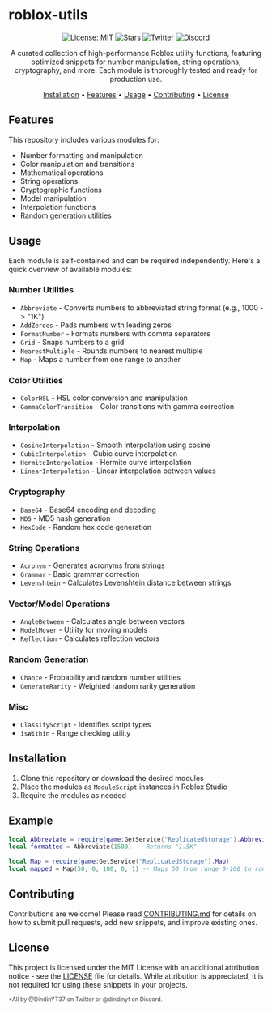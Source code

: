 # roblox-utils

<div align="center">

[![License: MIT](https://img.shields.io/badge/License-MIT-yellow.svg)](LICENSE)
[![Stars](https://img.shields.io/github/stars/DindinYT37/roblox-utils?style=social)](https://github.com/DindinYT37/roblox-utils/stargazers)
[![Twitter](https://img.shields.io/twitter/follow/DindinYT37?style=social)](https://twitter.com/DindinYT37)
[![Discord](https://img.shields.io/badge/Discord-@dindinyt-7289DA?logo=discord&logoColor=white)](https://discord.com)

A curated collection of high-performance Roblox utility functions, featuring optimized snippets for number manipulation, string operations, cryptography, and more. Each module is thoroughly tested and ready for production use.

[Installation](#installation) • [Features](#features) • [Usage](#usage) • [Contributing](#contributing) • [License](#license)

</div>

## Features

This repository includes various modules for:

- Number formatting and manipulation
- Color manipulation and transitions
- Mathematical operations
- String operations
- Cryptographic functions
- Model manipulation
- Interpolation functions
- Random generation utilities

## Usage

Each module is self-contained and can be required independently. Here's a quick overview of available modules:

### Number Utilities
- `Abbreviate` - Converts numbers to abbreviated string format (e.g., 1000 -> "1K")
- `AddZeroes` - Pads numbers with leading zeros
- `FormatNumber` - Formats numbers with comma separators
- `Grid` - Snaps numbers to a grid
- `NearestMultiple` - Rounds numbers to nearest multiple
- `Map` - Maps a number from one range to another

### Color Utilities
- `ColorHSL` - HSL color conversion and manipulation
- `GammaColorTransition` - Color transitions with gamma correction

### Interpolation
- `CosineInterpolation` - Smooth interpolation using cosine
- `CubicInterpolation` - Cubic curve interpolation
- `HermiteInterpolation` - Hermite curve interpolation
- `LinearInterpolation` - Linear interpolation between values

### Cryptography
- `Base64` - Base64 encoding and decoding
- `MD5` - MD5 hash generation
- `HexCode` - Random hex code generation

### String Operations
- `Acronym` - Generates acronyms from strings
- `Grammar` - Basic grammar correction
- `Levenshtein` - Calculates Levenshtein distance between strings

### Vector/Model Operations
- `AngleBetween` - Calculates angle between vectors
- `ModelMover` - Utility for moving models
- `Reflection` - Calculates reflection vectors

### Random Generation
- `Chance` - Probability and random number utilities
- `GenerateRarity` - Weighted random rarity generation

### Misc
- `ClassifyScript` - Identifies script types
- `isWithin` - Range checking utility

## Installation

1. Clone this repository or download the desired modules
2. Place the modules as `ModuleScript` instances in Roblox Studio
3. Require the modules as needed

## Example

```lua
local Abbreviate = require(game:GetService("ReplicatedStorage").Abbreviate)
local formatted = Abbreviate(1500) -- Returns "1.5K"

local Map = require(game:GetService("ReplicatedStorage").Map)
local mapped = Map(50, 0, 100, 0, 1) -- Maps 50 from range 0-100 to range 0-1
```

## Contributing

Contributions are welcome! Please read [CONTRIBUTING.md](CONTRIBUTING.md) for details on how to submit pull requests, add new snippets, and improve existing ones.

## License

This project is licensed under the MIT License with an additional attribution notice - see the [LICENSE](LICENSE) file for details. While attribution is appreciated, it is not required for using these snippets in your projects.

<span style="font-size:80%;opacity:0.7;font-weight:500;">*All by @DindinYT37 on Twitter or @dindinyt on Discord.</span>